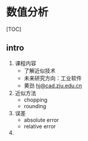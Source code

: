 # 数值分析

[TOC]

## intro

1. 课程内容
    - 了解近似技术
    - 未来研究方向：工业软件
    - 黄劲 hj@cad.zju.edu.cn
2. 近似方法
    - chopping
    - rounding
3. 误差
    - absolute error
    - relative error
4. 
